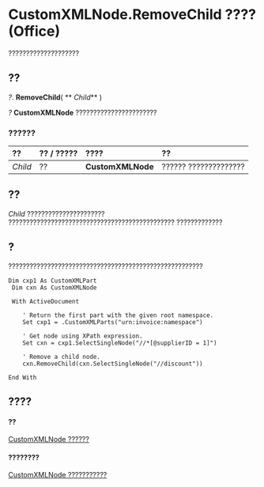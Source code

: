 
# CustomXMLNode.RemoveChild ???? (Office)

????????????????????


## ??

 _?_. **RemoveChild**( ** _Child_** )

 _?_ **CustomXMLNode** ???????????????????????


### ??????



|**??**|**?? / ?????**|**????**|**??**|
|:-----|:-----|:-----|:-----|
| _Child_|??|**CustomXMLNode**|?????? ??????????????|

## ??

 _Child_ ?????????????????????? ??????????????????????????????????????????????? ?????????????


## ?

???????????????????????????????????????????????????????


```
Dim cxp1 As CustomXMLPart 
 Dim cxn As CustomXMLNode 
 
 With ActiveDocument 
 
    ' Return the first part with the given root namespace. 
    Set cxp1 = .CustomXMLParts("urn:invoice:namespace")    
         
    ' Get node using XPath expression.                              
    Set cxn = cxp1.SelectSingleNode("//*[@supplierID = 1]")  
 
    ' Remove a child node. 
    cxn.RemoveChild(cxn.SelectSingleNode("//discount"))   
        
End With     

```


## ????


#### ??


[CustomXMLNode ??????](e90213f5-6d62-52d8-3043-2399eaa5aaba.md)
#### ????????


[CustomXMLNode ???????????](http://msdn.microsoft.com/library/fbf957c8-40b8-2f75-fcc8-db0ed6e18438%28Office.15%29.aspx)